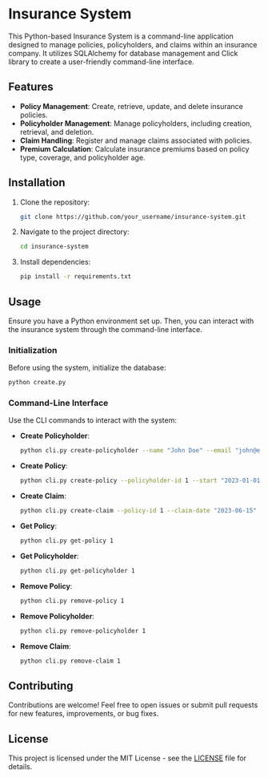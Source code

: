 # Insurance System

This Python-based Insurance System is a command-line application designed to manage policies, policyholders, and claims within an insurance company. It utilizes SQLAlchemy for database management and Click library to create a user-friendly command-line interface.

## Features

- **Policy Management**: Create, retrieve, update, and delete insurance policies.
- **Policyholder Management**: Manage policyholders, including creation, retrieval, and deletion.
- **Claim Handling**: Register and manage claims associated with policies.
- **Premium Calculation**: Calculate insurance premiums based on policy type, coverage, and policyholder age.

## Installation

1. Clone the repository:

   ```bash
   git clone https://github.com/your_username/insurance-system.git
   ```

2. Navigate to the project directory:

   ```bash
   cd insurance-system
   ```

3. Install dependencies:

   ```bash
   pip install -r requirements.txt
   ```

## Usage

Ensure you have a Python environment set up. Then, you can interact with the insurance system through the command-line interface.

### Initialization

Before using the system, initialize the database:

```bash
python create.py
```

### Command-Line Interface

Use the CLI commands to interact with the system:

- **Create Policyholder**:
  ```bash
  python cli.py create-policyholder --name "John Doe" --email "john@example.com" --phone-number "1234567890" --address "123 Main St"
  ```

- **Create Policy**:
  ```bash
  python cli.py create-policy --policyholder-id 1 --start "2023-01-01" --end "2024-01-01" --coverage "comprehensive"
  ```

- **Create Claim**:
  ```bash
  python cli.py create-claim --policy-id 1 --claim-date "2023-06-15" --claim-details "Car accident" --status "Pending"
  ```

- **Get Policy**:
  ```bash
  python cli.py get-policy 1
  ```

- **Get Policyholder**:
  ```bash
  python cli.py get-policyholder 1
  ```

- **Remove Policy**:
  ```bash
  python cli.py remove-policy 1
  ```

- **Remove Policyholder**:
  ```bash
  python cli.py remove-policyholder 1
  ```

- **Remove Claim**:
  ```bash
  python cli.py remove-claim 1
  ```

## Contributing

Contributions are welcome! Feel free to open issues or submit pull requests for new features, improvements, or bug fixes.

## License

This project is licensed under the MIT License - see the [LICENSE](LICENSE) file for details.
